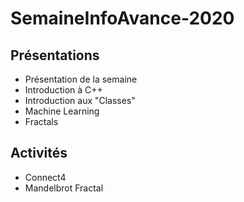 # SemaineInfoAvance-2020

## Présentations
* Présentation de la semaine
* Introduction à C++
* Introduction aux "Classes"
* Machine Learning
* Fractals

## Activités
* Connect4
* Mandelbrot Fractal
